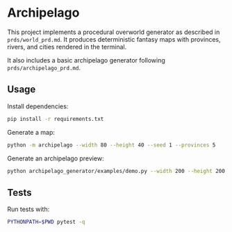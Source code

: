 # Archipelago

This project implements a procedural overworld generator as described in
`prds/world_prd.md`. It produces deterministic fantasy maps with provinces,
rivers, and cities rendered in the terminal.

It also includes a basic archipelago generator following `prds/archipelago_prd.md`.

## Usage

Install dependencies:

```bash
pip install -r requirements.txt
```

Generate a map:

```bash
python -m archipelago --width 80 --height 40 --seed 1 --provinces 5
```

Generate an archipelago preview:

```bash
python archipelago_generator/examples/demo.py --width 200 --height 200 --seed 42
```

## Tests

Run tests with:

```bash
PYTHONPATH=$PWD pytest -q
```
